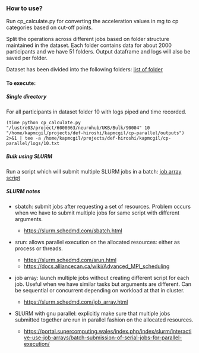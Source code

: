 ### How to use?
Run cp_calculate.py for converting the acceleration values in mg to cp categories based on cut-off points.

Split the operations across different jobs based on folder structure maintained in the dataset. Each folder contains data for about 2000 participants and we have 51 folders. Output dataframe and logs will also be saved per folder.

Dataset has been divided into the following folders: [list of folder](./folder_num.txt)

#### To execute:
##### Single directory
For all participants in dataset folder 10 with logs piped and time recorded.

`(time python cp_calculate.py "/lustre03/project/6008063/neurohub/UKB/Bulk/90004" 10 "/home/kapmcgil/projects/def-hiroshi/kapmcgil/cp-parallel/outputs") 2>&1 | tee -a /home/kapmcgil/projects/def-hiroshi/kapmcgil/cp-parallel/logs/10.txt`

##### Bulk using SLURM

Run a script which will submit multiple SLURM jobs in a batch: [job array script](job_array.sh)

##### SLURM notes

- sbatch: submit jobs after requesting a set of resources. Problem occurs when we have to submit multiple jobs for same script with different arguments.
    - https://slurm.schedmd.com/sbatch.html


- srun: allows parallel execution on the allocated resources: either as process or threads.
    - https://slurm.schedmd.com/srun.html
    - https://docs.alliancecan.ca/wiki/Advanced_MPI_scheduling


- job array: launch multiple jobs without creating different script for each job. Useful when we have similar tasks but arguments are different. Can be sequential or concurrent depending on workload at that in cluster.
    - https://slurm.schedmd.com/job_array.html

- SLURM with gnu parallel: explicitly make sure that multiple jobs submitted together are run in parallel fashion on the allocated resources.
    - https://portal.supercomputing.wales/index.php/index/slurm/interactive-use-job-arrays/batch-submission-of-serial-jobs-for-parallel-execution/